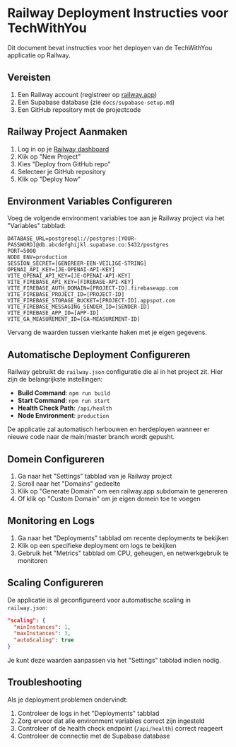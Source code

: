 # Railway Deployment Instructies voor TechWithYou

Dit document bevat instructies voor het deployen van de TechWithYou applicatie op Railway.

## Vereisten

1. Een Railway account (registreer op [railway.app](https://railway.app))
2. Een Supabase database (zie `docs/supabase-setup.md`)
3. Een GitHub repository met de projectcode

## Railway Project Aanmaken

1. Log in op je [Railway dashboard](https://railway.app/dashboard)
2. Klik op "New Project"
3. Kies "Deploy from GitHub repo"
4. Selecteer je GitHub repository
5. Klik op "Deploy Now"

## Environment Variables Configureren

Voeg de volgende environment variables toe aan je Railway project via het "Variables" tabblad:

```
DATABASE_URL=postgresql://postgres:[YOUR-PASSWORD]@db.abcdefghijkl.supabase.co:5432/postgres
PORT=5000
NODE_ENV=production
SESSION_SECRET=[GENEREER-EEN-VEILIGE-STRING]
OPENAI_API_KEY=[JE-OPENAI-API-KEY]
VITE_OPENAI_API_KEY=[JE-OPENAI-API-KEY]
VITE_FIREBASE_API_KEY=[FIREBASE-API-KEY]
VITE_FIREBASE_AUTH_DOMAIN=[PROJECT-ID].firebaseapp.com
VITE_FIREBASE_PROJECT_ID=[PROJECT-ID]
VITE_FIREBASE_STORAGE_BUCKET=[PROJECT-ID].appspot.com
VITE_FIREBASE_MESSAGING_SENDER_ID=[SENDER-ID]
VITE_FIREBASE_APP_ID=[APP-ID]
VITE_GA_MEASUREMENT_ID=[GA-MEASUREMENT-ID]
```

Vervang de waarden tussen vierkante haken met je eigen gegevens.

## Automatische Deployment Configureren

Railway gebruikt de `railway.json` configuratie die al in het project zit. Hier zijn de belangrijkste instellingen:

- **Build Command**: `npm run build`
- **Start Command**: `npm run start`
- **Health Check Path**: `/api/health`
- **Node Environment**: `production`

De applicatie zal automatisch herbouwen en herdeployen wanneer er nieuwe code naar de main/master branch wordt gepusht.

## Domein Configureren

1. Ga naar het "Settings" tabblad van je Railway project
2. Scroll naar het "Domains" gedeelte
3. Klik op "Generate Domain" om een railway.app subdomain te genereren
4. Of klik op "Custom Domain" om je eigen domein toe te voegen

## Monitoring en Logs

1. Ga naar het "Deployments" tabblad om recente deployments te bekijken
2. Klik op een specifieke deployment om logs te bekijken
3. Gebruik het "Metrics" tabblad om CPU, geheugen, en netwerkgebruik te monitoren

## Scaling Configureren

De applicatie is al geconfigureerd voor automatische scaling in `railway.json`:

```json
"scaling": {
  "minInstances": 1,
  "maxInstances": 3,
  "autoScaling": true
}
```

Je kunt deze waarden aanpassen via het "Settings" tabblad indien nodig.

## Troubleshooting

Als je deployment problemen ondervindt:

1. Controleer de logs in het "Deployments" tabblad
2. Zorg ervoor dat alle environment variables correct zijn ingesteld
3. Controleer of de health check endpoint (`/api/health`) correct reageert
4. Controleer de connectie met de Supabase database